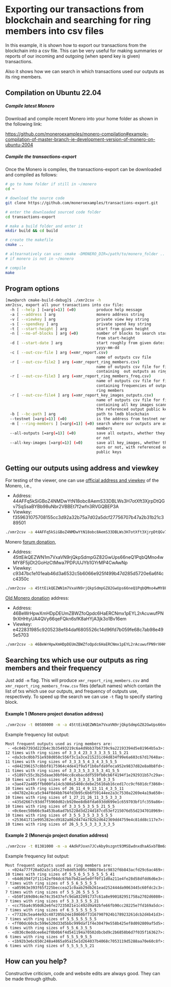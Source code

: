 # Exporting our transactions from blockchain and searching for ring members into csv files

In this example, it is shown how to export our transactions from the blockchain
into a csv file. This can be very useful
for making summaries or reports of our incoming and outgoing (when spend key is given)
 transactions.

Also it shows how we can search in which transactions used our outputs as
its ring members.



## Compilation on Ubuntu 22.04

##### Compile latest Monero 

Download and compile recent Monero into your home folder as shown in the following link:

https://github.com/moneroexamples/monero-compilation#example-compilation-of-master-branch-ie-development-version-of-monero-on-ubuntu-2004

##### Compile the transactions-export

Once the Monero is compiles, the transactions-export can be downloaded and compiled
as follows:

```bash
# go to home folder if still in ~/monero
cd ~

# download the source code
git clone https://github.com/moneroexamples/transactions-export.git

# enter the downloaded sourced code folder
cd transactions-export

# make a build folder and enter it
mkdir build && cd build

# create the makefile
cmake ..

# altearnatively can use: cmake -DMONERO_DIR=/path/to/monero_folder ..
# if monero is not in ~/monero

# compile
make
```


## Program options
```bash
[mwo@arch cmake-build-debug]$ ./xmr2csv -h
xmr2csv, export all your transactions into csv file:
  -h [ --help ] [=arg(=1)] (=0)         produce help message
  -a [ --address ] arg                  monero address string
  -v [ --viewkey ] arg                  private view key string
  -s [ --spendkey ] arg                 private spend key string
  -t [ --start-height ] arg             start from given height
  -n [ --no-of-blocks ] arg (=0)        number of blocks to search starting 
                                        from start-height
  -d [ --start-date ] arg               start roughly from given date: 
                                        yyyy-mm-dd
  -c [ --out-csv-file ] arg (=xmr_report.csv)
                                        name of outputs csv file
  -r [ --out-csv-file2 ] arg (=xmr_report_ring_members.csv)
                                        name of outputs csv file for file 
                                        containing  out outputs as ring members
  -r [ --out-csv-file3 ] arg (=xmr_report_ring_members_freq.csv)
                                        name of outputs csv file for file 
                                        containing frequencies of outputs as 
                                        ring members
  -r [ --out-csv-file4 ] arg (=xmr_report_key_images_outputs.csv)
                                        name of outputs csv file for file 
                                        containing all key images scanned with 
                                        the referenced output public keys
  -b [ --bc-path ] arg                  path to lmdb blockchain
  --testnet [=arg(=1)] (=0)             is the address from testnet network
  -m [ --ring-members ] [=arg(=1)] (=0) search where our outputs are as ring 
                                        members
  --all-outputs [=arg(=1)] (=0)         save all outputs, whether they are ours
                                        or not
  --all-key-images [=arg(=1)] (=0)      save all key_images, whether they are 
                                        ours or not, with referenced output 
                                        public keys
```

## Getting our outputs using address and viewkey

For testing of the viewer, one can use [official address and viewkey](https://github.com/monero-project/bitmonero#supporting-the-project)
of the Monero, i.e.,

- Address: 44AFFq5kSiGBoZ4NMDwYtN18obc8AemS33DBLWs3H7otXft3XjrpDtQGv7SqSsaBYBb98uNbr2VBBEt7f2wfn3RVGQBEP3A
- Viewkey: f359631075708155cc3d92a32b75a7d02a5dcf27756707b47a2b31b21c389501

```bash
./xmr2csv -a 44AFFq5kSiGBoZ4NMDwYtN18obc8AemS33DBLWs3H7otXft3XjrpDtQGv7SqSsaBYBb98uNbr2VBBEt7f2wfn3RVGQBEP3A -v f359631075708155cc3d92a32b75a7d02a5dcf27756707b47a2b31b21c389501 -c ./current.csv 
```

Monero [forum donation](https://www.reddit.com/r/Monero/comments/5j2rm7/in_last_four_weekes_there_were_about_850_xmr/dbdmzt7/?context=3),

- Address: 45ttEikQEZWN1m7VxaVN9rjQkpSdmpGZ82GwUps66neQ1PqbQMno4wMY8F5jiDt2GoHzCtMwa7PDPJUJYb1GYrMP4CwAwNp
- Viewkey: c9347bc1e101eab46d3a6532c5b6066e925f499b47d285d5720e6a6f4cc4350c

```bash
./xmr2csv -a 45ttEikQEZWN1m7VxaVN9rjQkpSdmpGZ82GwUps66neQ1PqbQMno4wMY8F5jiDt2GoHzCtMwa7PDPJUJYb1GYrMP4CwAwNp -v c9347bc1e101eab46d3a6532c5b6066e925f499b47d285d5720e6a6f4cc4350c -c ./forum.csv
```

[Old Monero donation](https://github.com/monero-project/monero/pull/714/files) address:

- Address: 46BeWrHpwXmHDpDEUmZBWZfoQpdc6HaERCNmx1pEYL2rAcuwufPN9rXHHtyUA4QVy66qeFQkn6sfK8aHYjA3jk3o1Bv16em 
- Viewkey: e422831985c9205238ef84daf6805526c14d96fd7b059fe68c7ab98e495e5703

```bash
./xmr2csv -a 46BeWrHpwXmHDpDEUmZBWZfoQpdc6HaERCNmx1pEYL2rAcuwufPN9rXHHtyUA4QVy66qeFQkn6sfK8aHYjA3jk3o1Bv16em -v e422831985c9205238ef84daf6805526c14d96fd7b059fe68c7ab98e495e5703 -c ./old.csv
```



## Searching txs which use our outputs as ring members and their frequency

Just add `-m` flag. This will produce `xmr_report_ring_members.csv` and `xmr_report_ring_members_frew.csv` files
 (default names) which
contain the list of txs which use our outputs, and frequency of outputs use, respectively. To speed up the search
we can use `-t` flag to specify starting block.

#### Example 1 (Monero project donation address)

```bash
./xmr2csv -t 00580000 -m -a 45ttEikQEZWN1m7VxaVN9rjQkpSdmpGZ82GwUps66neQ1PqbQMno4wMY8F5jiDt2GoHzCtMwa7PDPJUJYb1GYrMP4CwAwNp -v c9347bc1e101eab46d3a6532c5b6066e925f499b47d285d5720e6a6f4cc4350c
```

Example frequency list output:

```
Most frequent outputs used as ring members are:
 - <6c04b7393d223b4c3b35493219c6a4d9bb37b6739c9a22193394d5e81964b5a3>: 12 times with ring sizes of 3_3_4_23_3_3_3_3_5_11_5_21
 - <da3cbc0bb751e938d058c556f3c1a3ce215231c04d834f99e6a603c67d17648a>: 11 times with ring sizes of 3_3_3_5_4_3_4_3_5_5_5
 - <d442396157c8bbf8175964c4de41f9a5f1b0afda9feca952e9837d82e8a0b8fd>: 11 times with ring sizes of 3_3_3_5_3_3_5_3_41_5_5
 - <51897c55c3b25daae30bf04cc8cebacddf559fb0cb6f4194f1e292931b57c29a>: 10 times with ring sizes of 4_3_3_3_3_5_10_3_3_5
 - <3ae472a405ffb000fa14cb380a5408cdebe25610ab16ced17cc9cf601dcf3860>: 10 times with ring sizes of 26_11_4_9_13_11_4_3_5_11
 - <04782e24ca5c944f0d4bb764fd3b95c6b6f59144ee2a3c7530a2269e4a19a650>: 10 times with ring sizes of 1_27_21_26_11_3_5_3_3_3
 - <435d2667c93dd7f5960d02cb920ee8db8fda693dd699e1c659703bf1fc359a86>: 10 times with ring sizes of 3_3_5_5_3_5_5_21_5_5
 - <0c6eec50b66c9a453ba6ad7b5228d3d224d187cd53ef215076d55d2347018969>: 10 times with ring sizes of 3_5_5_3_5_3_3_5_5_5
 - <253641711e995282ecd9182a862d474a782b2d642369dd4759e4c81dd8c117e7>: 10 times with ring sizes of 26_5_5_5_3_3_3_3_3_5
```

#### Example 2 (Monerujo project donation address)


```bash
./xmr2csv -t 01381000 -m -a 4AdkPJoxn7JCvAby9szgnt93MSEwdnxdhaASxbTBm6x5dCwmsDep2UYN4FhStDn5i11nsJbpU7oj59ahg8gXb1Mg3viqCuk -v b1aff2a12191723da0afbe75516f94dd8b068215f6e847d8da57aca5f1f98e0c
```

Example frequency list output:

```
Most frequent outputs used as ring members are:
 - <024a777f20a02a3c145c27e8dd53d05c708b78e1c9832f6b843acfd29c6ac469>: 10 times with ring sizes of 5_5_6_5_5_5_5_5_5_41
 - <64d6394f2f11142ef04dc67bb7bd2ae5e0ff0f11d0a211e4fe28d58dfdd6d6e3>: 7 times with ring sizes of 5_5_6_5_5_5_5
 - <a05963e393f65f225beccea21c0aab29db261ead252444da9063445c60fdc2c3>: 7 times with ring sizes of 5_5_26_5_5_5_5
 - <b50f169d04c4e74c35437efc9da832091737c61a8e990182951758a2702d6080>: 7 times with ring sizes of 5_3_3_5_5_5_21
 - <cc75ba4c950d62e6fe27235021e1c492d9a92bfe66fb90cc28225e7fd169a5dc>: 7 times with ring sizes of 6_5_5_5_5_5_5
 - <77328c5ea44e92c487205b24e10860bf73167907924b178923261dcb2d4b41d3>: 7 times with ring sizes of 5_5_5_5_5_5_5
 - <ff00dc60cbc599e520d33d5bbc999daf1f4e30479e558b425ef8d092809af5d5>: 6 times with ring sizes of 5_5_6_3_5_5
 - <d836c0eddcee6e2f0b0b6f4d541194a70502dbcbd9c2b6858b6d7f035f163627>: 6 times with ring sizes of 5_5_5_9_5_5
 - <1b92b3e6c650c248a4865a95a15e1d264037b4068c7053119d5288aa70e60c8f>: 6 times with ring sizes of 5_5_5_5_5_21
```

## How can you help?

Constructive criticism, code and website edits are always good. They can be made through github.










